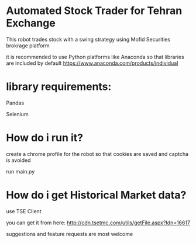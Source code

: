 # Automated Stock Trader for Tehran Exchange
This robot trades stock with a swing strategy using Mofid Securities brokrage platform

it is recommended to use Python platforms like Anaconda so that libraries are included by default
https://www.anaconda.com/products/individual
# library requirements:
Pandas

Selenium

# How do i run it?
create a chrome profile for the robot so that cookies are saved and captcha is avoided

run main.py

# How do i get Historical Market data?
use TSE Client

you can get it from here:
http://cdn.tsetmc.com/utils/getFile.aspx?Idn=16617



suggestions and feature requests are most welcome
